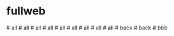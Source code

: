 # fullweb
#   a l l  
 #   a l l  
 #   a l l  
 #   a l l  
 #   a l l  
 #   a l l  
 #   a l l  
 #   a l l  
 #   a l l  
 #   b a c k  
 #   b a c k  
 #   b b b  
 
